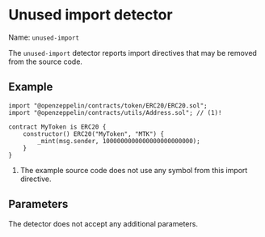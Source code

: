 # Unused import detector

Name: `unused-import`

The `unused-import` detector reports import directives that may be removed from the source code.

## Example

```solidity hl_lines="2" linenums="1"
import "@openzeppelin/contracts/token/ERC20/ERC20.sol";
import "@openzeppelin/contracts/utils/Address.sol"; // (1)!

contract MyToken is ERC20 {
    constructor() ERC20("MyToken", "MTK") {
        _mint(msg.sender, 1000000000000000000000000);
    }
}
```

1.  The example source code does not use any symbol from this import directive.

## Parameters

The detector does not accept any additional parameters.